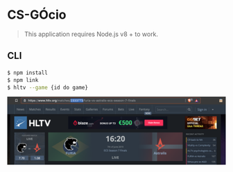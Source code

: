 # CS-GÓcio

> This application requires Node.js v8 + to work.

## CLI
```sh
$ npm install
$ npm link
$ hltv --game {id do game}
```
![](./hltv.png)
